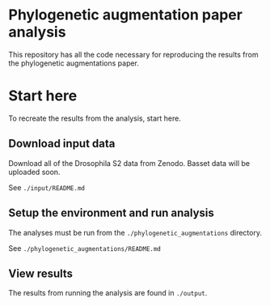 # Phylogenetic augmentation paper analysis
This repository has all the code necessary for reproducing the results from the phylogenetic augmentations paper.

# Start here
To recreate the results from the analysis, start here.

## Download input data
Download all of the Drosophila S2 data from Zenodo. Basset data will be uploaded soon.

See `./input/README.md`

## Setup the environment and run analysis
The analyses must be run from the `./phylogenetic_augmentations` directory.

See `./phylogenetic_augmentations/README.md`

## View results
The results from running the analysis are found in `./output`.